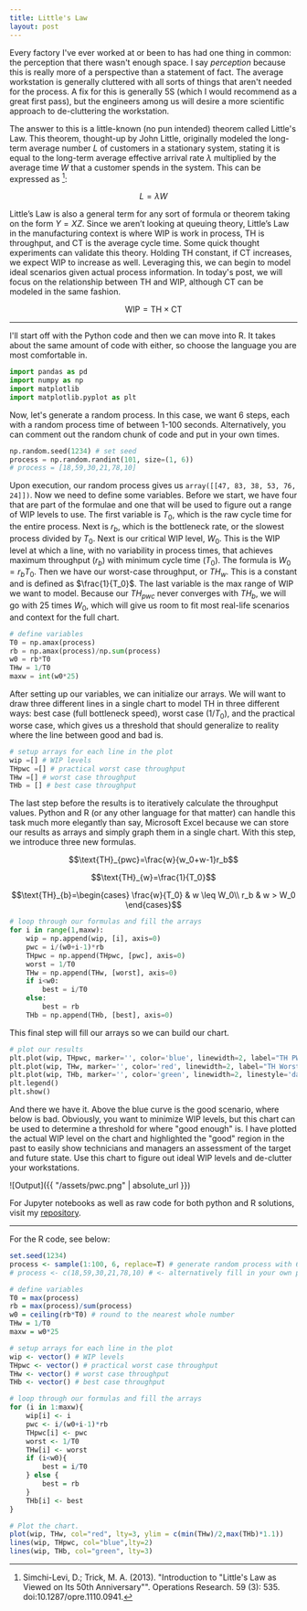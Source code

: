 ```yaml
---
title: Little's Law
layout: post
---
```


Every factory I've ever worked at or been to has had one thing in common: the perception that there wasn't enough space. I say *perception* because this is really more of a perspective than a statement of fact. The average workstation is generally cluttered with all sorts of things that aren't needed for the process. A fix for this is generally 5S (which I would recommend as a great first pass), but the engineers among us will desire a more scientific approach to de-cluttering the workstation.

The answer to this is a little-known (no pun intended) theorem called Little's Law. This theorem, thought-up by John Little, originally modeled the long-term average number $L$ of customers in a stationary system, stating it is equal to the long-term average effective arrival rate $\lambda$ multiplied by the average time $W$ that a customer spends in the system. This can be expressed as [^fn1]:

$$L=\lambda W $$ 

Little’s Law is also a general term for any sort of formula or theorem taking on the form $Y=XZ$. Since we aren’t looking at queuing theory, Little’s Law in the manufacturing context is where $\text{WIP}$ is work in process, $\text{TH}$ is throughput, and $\text{CT}$ is the average cycle time. Some quick thought experiments can validate this theory. Holding $\text{TH}$ constant, if $\text{CT}$ increases, we expect $\text{WIP}$ to increase as well. Leveraging this, we can begin to model ideal scenarios given actual process information. In today's post, we will focus on the relationship between $\text{TH}$ and $\text{WIP}$, although $\text{CT}$ can be modeled in the same fashion.

$$\text{WIP} = \text{TH} \times \text{CT}$$

---
I'll start off with the Python code and then we can move into R. It takes about the same amount of code with either, so choose the language you are most comfortable in.

~~~~~~~~ python
import pandas as pd
import numpy as np
import matplotlib
import matplotlib.pyplot as plt
~~~~~~~~
Now, let's generate a random process. In this case, we want 6 steps, each with a random process time of between 1-100 seconds. Alternatively, you can comment out the random chunk of code and put in your own times.
~~~python
np.random.seed(1234) # set seed
process = np.random.randint(101, size=(1, 6))
# process = [18,59,30,21,78,10] 
~~~
Upon execution, our random process gives us `array([[47, 83, 38, 53, 76, 24]])`. Now we need to define some variables. Before we start, we have four that are part of the formulae and one that will be used to figure out a range of WIP levels to use. The first variable is $T_0$, which is the raw cycle time for the entire process. Next is $r_b$, which is the bottleneck rate, or the slowest process divided by $T_0$. Next is our critical WIP level, $W_0$. This is the WIP level at which a line, with no variability in
process times, that achieves maximum throughput ($r_b$) with minimum cycle time ($T_0$). The formula is $W_0=r_bT_0$. Then we have our worst-case throughput, or $TH_w$. This is a constant and is defined as $\frac{1}{T_0}$. The last variable is the max range of WIP we want to model. Because our $TH_{pwc}$ never converges with $TH_b$, we will go with 25 times $W_0$, which will give us room to fit most real-life scenarios and context for the full chart.

~~~python
# define variables
T0 = np.amax(process)
rb = np.amax(process)/np.sum(process)
w0 = rb*T0
THw = 1/T0
maxw = int(w0*25)
~~~

After setting up our variables, we can initialize our arrays. We will want to draw three different lines in a single chart to model $\text{TH}$ in three different ways: best case (full bottleneck speed), worst case ($1/T_0$), and the practical worse case, which gives us a threshold that should generalize to reality where the line between good and bad is.

~~~python
# setup arrays for each line in the plot
wip =[] # WIP levels
THpwc =[] # practical worst case throughput
THw =[] # worst case throughput
THb = [] # best case throughput
~~~

The last step before the results is to iteratively calculate 
the throughput values. Python and R (or any other language for that matter) can handle this task much more elegantly than say, Microsoft Excel because we can store our results as arrays and simply graph them in a single chart. With this step, we introduce three new formulas.

$$\text{TH}_{pwc}=\frac{w}{w_0+w-1}r_b$$

$$\text{TH}_{w}=\frac{1}{T_0}$$

$$\text{TH}_{b}=\begin{cases}
\frac{w}{T_0} & w \leq W_0\\
r_b & w > W_0
\end{cases}$$

~~~python
# loop through our formulas and fill the arrays
for i in range(1,maxw):
    wip = np.append(wip, [i], axis=0)
    pwc = i/(w0+i-1)*rb
    THpwc = np.append(THpwc, [pwc], axis=0)
    worst = 1/T0
    THw = np.append(THw, [worst], axis=0)
    if i<w0:
        best = i/T0
    else:
        best = rb
    THb = np.append(THb, [best], axis=0)
~~~

This final step will fill our arrays so we can build our chart.

~~~python
# plot our results
plt.plot(wip, THpwc, marker='', color='blue', linewidth=2, label="TH PWC")
plt.plot(wip, THw, marker='', color='red', linewidth=2, label="TH Worst")
plt.plot(wip, THb, marker='', color='green', linewidth=2, linestyle='dashed', label="TH Best")
plt.legend()
plt.show()
~~~
And there we have it. Above the blue curve is the good scenario, where below is bad. Obviously, you want to minimize WIP levels, but this chart can be used to determine a threshold for where "good enough" is. I have plotted the actual WIP level on the chart and highlighted the "good" region in the past to easily show technicians and managers an assessment of the target and future state. Use this chart to figure out ideal WIP levels and de-clutter your workstations.

![Output]({{ "/assets/pwc.png" | absolute_url }})

For Jupyter notebooks as well as raw code for both python and R solutions, visit my [repository](https://github.com/mattrauch/littleslaw).

---

For the R code, see below:

~~~R
set.seed(1234)
process <- sample(1:100, 6, replace=T) # generate random process with 6 steps with times between 1-100 units time
# process <- c(18,59,30,21,78,10) # <- alternatively fill in your own process times

# define variables
T0 = max(process)
rb = max(process)/sum(process)
w0 = ceiling(rb*T0) # round to the nearest whole number
THw = 1/T0
maxw = w0*25

# setup arrays for each line in the plot
wip <- vector() # WIP levels
THpwc <- vector() # practical worst case throughput
THw <- vector() # worst case throughput
THb <- vector() # best case throughput

# loop through our formulas and fill the arrays
for (i in 1:maxw){
    wip[i] <- i
    pwc <- i/(w0+i-1)*rb
    THpwc[i] <- pwc
    worst <- 1/T0
    THw[i] <- worst
    if (i<w0){
        best = i/T0
    } else {
        best = rb
    }
    THb[i] <- best
}

# Plot the chart.
plot(wip, THw, col="red", lty=3, ylim = c(min(THw)/2,max(THb)*1.1))
lines(wip, THpwc, col="blue",lty=2)
lines(wip, THb, col="green", lty=3)
~~~


[^fn1]: Simchi-Levi, D.; Trick, M. A. (2013). "Introduction to "Little's Law as Viewed on Its 50th Anniversary"". Operations Research. 59 (3): 535. doi:10.1287/opre.1110.0941.
